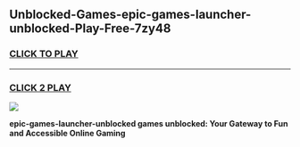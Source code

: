 
## Unblocked-Games-epic-games-launcher-unblocked-Play-Free-7zy48
<h3>
<a href="https://premium76.site?title=epic-games-launcher-unblocked&ref=23A">CLICK TO PLAY</a></h3>
<hr>

<h3>
<a href="https://premium76.site?title=epic-games-launcher-unblocked&ref=23A">CLICK 2 PLAY</a>
  
</h3>

<a href="https://premium76.site?title=epic-games-launcher-unblocked&ref=23A"><img src="https://clearcache.store/games.png"></a>


**epic-games-launcher-unblocked games unblocked: Your Gateway to Fun and Accessible Online Gaming**
